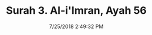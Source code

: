 ---
title       : "Surah 3. Al-i'Imran, Ayah 56"
date        : 7/25/2018 2:49:32 PM
draft       : false
type        : "quran"
layout      : "compare"
BookCode    : "CMP"
SurahNumber : "3"
AyahNumber  : "56"
TotalAyah   : "200"
---